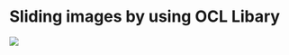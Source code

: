 # Sliding images by using OCL Libary


<img src="https://s6.gifyu.com/images/ezgif.com-gif-maker-2c7339a274898fc16.md.gif"/>
